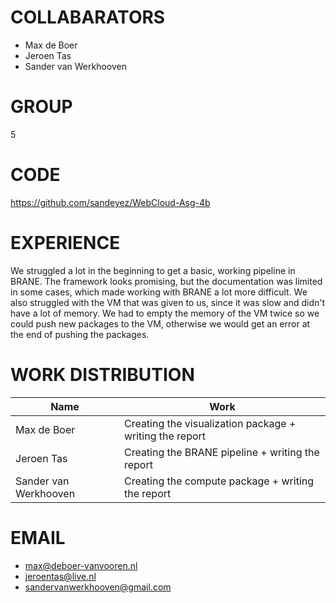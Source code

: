 # COLLABARATORS
- Max de Boer
- Jeroen Tas
- Sander van Werkhooven

# GROUP
5

# CODE
https://github.com/sandeyez/WebCloud-Asg-4b

# EXPERIENCE
We struggled a lot in the beginning to get a basic, working pipeline in BRANE. The framework looks promising, but the documentation was limited
in some cases, which made working with BRANE a lot more difficult. We also struggled with the VM that was given to us, since
it was slow and didn't have a lot of memory. We had to empty the memory of the VM twice so we could push new packages to the
VM, otherwise we would get an error at the end of pushing the packages.

# WORK DISTRIBUTION
| **Name**              | **Work**                                                |
|-----------------------|---------------------------------------------------------|
| Max de Boer           | Creating the visualization package + writing the report |
| Jeroen Tas            | Creating the BRANE pipeline + writing the report        |
| Sander van Werkhooven | Creating the compute package + writing the report       |

# EMAIL
- max@deboer-vanvooren.nl
- jeroentas@live.nl
- sandervanwerkhooven@gmail.com


